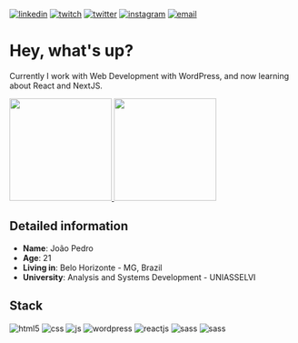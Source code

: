 [![linkedin](https://img.shields.io/badge/LinkedIn-0077B5?style=for-the-badge&logo=linkedin&logoColor=white)](https://linkedin.com/in/joaopedrodev)
[![twitch](https://img.shields.io/badge/Twitch-9146FF?style=for-the-badge&logo=twitch&logoColor=white)](https://twitch.tv/goytten)
[![twitter](https://img.shields.io/badge/Twitter-1DA1F2?style=for-the-badge&logo=twitter&logoColor=white)](https://twitter.com/goytten)
[![instagram](https://img.shields.io/badge/Instagram-E4405F?style=for-the-badge&logo=instagram&logoColor=white)](https://instagram.com/joaopedrodev)
[![email](https://img.shields.io/badge/Gmail-D14836?style=for-the-badge&logo=gmail&logoColor=white)](mailto:profcontatojoao@gmail.com)

# Hey, what's up?

Currently I work with Web Development with WordPress, and now learning about React and NextJS.

<a href="https://github.com/joaoteodev">
  <img height="180em" src="https://github-readme-stats.vercel.app/api?username=joaoteodev&show_icons=true&theme=omni&include_all_commits=true&count_private=true"/>
  <img height="180em" src="https://github-readme-stats.vercel.app/api/top-langs/?username=joaoteodev&layout=compact&langs_count=7&theme=omni"/>
</a>

## Detailed information

- **Name**: João Pedro
- **Age**: 21
- **Living in**: Belo Horizonte - MG, Brazil
- **University**: Analysis and Systems Development - UNIASSELVI

## Stack
<div style="display: inline_block">
  <img align="center" alt="html5" src="https://img.shields.io/badge/HTML5-E34F26?style=for-the-badge&logo=html5&logoColor=white" />
  <img align="center" alt="css" src="https://img.shields.io/badge/CSS3-1572B6?style=for-the-badge&logo=css3&logoColor=white" />
  <img align="center" alt="js" src="https://img.shields.io/badge/JavaScript-F7DF1E?style=for-the-badge&logo=javascript&logoColor=black" />
  <img align="center" alt="wordpress" src="https://img.shields.io/badge/WordPress-3858E9?style=for-the-badge&logo=wordpress&logoColor=white" />
  <img align="center" alt="reactjs" src="https://img.shields.io/badge/-ReactJs-61DAFB?logo=react&logoColor=white&style=for-the-badge" />
  <img align="center" alt="sass" src="https://custom-icon-badges.demolab.com/badge/C%23-%23239120.svg?logo=cshrp&logoColor=white&style=for-the-badge" />
  <img align="center" alt="sass" src="https://img.shields.io/badge/.NET-512BD4?logo=dotnet&logoColor=fff&style=for-the-badge" />
</div>
